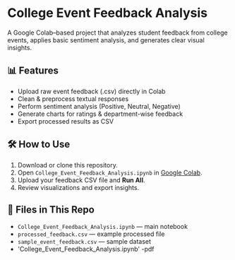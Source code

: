 # College Event Feedback Analysis

A Google Colab–based project that analyzes student feedback from college events, applies basic sentiment analysis, and generates clear visual insights.

## 📊 Features
- Upload raw event feedback (.csv) directly in Colab
- Clean & preprocess textual responses
- Perform sentiment analysis (Positive, Neutral, Negative)
- Generate charts for ratings & department-wise feedback
- Export processed results as CSV

## 🛠 How to Use
1. Download or clone this repository.
2. Open `College_Event_Feedback_Analysis.ipynb` in [Google Colab](https://colab.research.google.com/).
3. Upload your feedback CSV file and **Run All**.
4. Review visualizations and export insights.

## 📂 Files in This Repo
- `College_Event_Feedback_Analysis.ipynb` — main notebook
- `processed_feedback.csv` — example processed file 
- `sample_event_feedback.csv` — sample dataset
- 'College_Event_Feedback_Analysis.ipynb' -pdf
